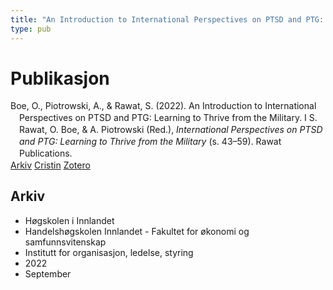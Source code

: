 ```yaml
---
title: "An Introduction to International Perspectives on PTSD and PTG: Learning to Thrive from the Military"
type: pub
---
```

<h1>Publikasjon</h1>
<article id="csl-bib-container-V59PMYY9" class="csl-bib-container">
  <div class="csl-bib-body" style="line-height: 1.35; padding-left: 1em; text-indent:-1em;">
  <div class="csl-entry">Boe, O., Piotrowski, A., &amp; Rawat, S. (2022). An Introduction to International Perspectives on PTSD and PTG: Learning to Thrive from the Military. I S. Rawat, O. Boe, &amp; A. Piotrowski (Red.), <i>International Perspectives on PTSD and PTG: Learning to Thrive from the Military</i> (s. 43&#x2013;59). Rawat Publications.</div>
</div>
  <div class="csl-bib-buttons">
    <a href="#taxonomy-article-V59PMYY9" class="csl-bib-button">Arkiv</a>
    <a href="https://app.cristin.no/results/show.jsf?id=2055076" alt="Cristin URL" class="csl-bib-button">Cristin</a>
    <a href="http://zotero.org/groups/5022929/items/V59PMYY9" alt="Zotero URL" class="csl-bib-button">Zotero</a>
  </div>
  <div id="csl-bib-meta-container-V59PMYY9"></div>
</article>
<div id="csl-bib-meta-V59PMYY9" class="csl-bib-meta">
  <article id="taxonomy-article-V59PMYY9" class="taxonomy-article">
    <h1>Arkiv</h1>
    <ul>
      <li>Høgskolen i Innlandet</li>
      <li>Handelshøgskolen Innlandet - Fakultet for økonomi og samfunnsvitenskap</li>
      <li>Institutt for organisasjon, ledelse, styring</li>
      <li>2022</li>
      <li>September</li>
    </ul>
  </article>
</div>

